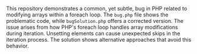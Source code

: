 This repository demonstrates a common, yet subtle, bug in PHP related to modifying arrays within a foreach loop.  The `bug.php` file shows the problematic code, while `bugSolution.php` offers a corrected version. The issue arises from how PHP's foreach loop handles array modifications during iteration. Unsetting elements can cause unexpected skips in the iteration process. The solution shows alternative approaches that avoid this behavior.